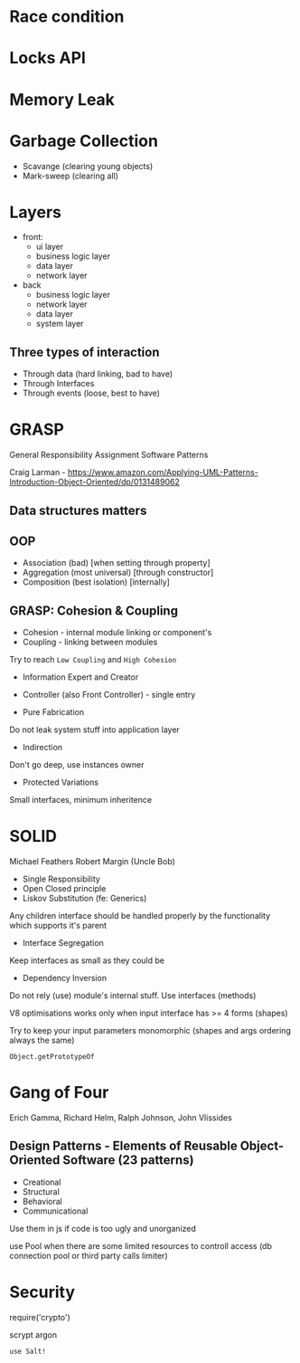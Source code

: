 # Race condition

# Locks API

# Memory Leak

# Garbage Collection
 - Scavange (clearing young objects)
 - Mark-sweep (clearing all)

# Layers
  * front:
    - ui layer
    - business logic layer
    - data layer
    - network layer
  * back
    - business logic layer
    - network layer
    - data layer
    - system layer

## Three types of interaction
- Through data (hard linking, bad to have)
- Through Interfaces
- Through events (loose, best to have)

# GRASP
General Responsibility Assignment Software Patterns

Craig Larman - https://www.amazon.com/Applying-UML-Patterns-Introduction-Object-Oriented/dp/0131489062

## Data structures matters

## OOP
- Association (bad) [when setting through property]
- Aggregation (most universal) [through constructor]
- Composition (best isolation) [internally]

## GRASP: Cohesion & Coupling
- Cohesion - internal module linking or component's
- Coupling - linking between modules

Try to reach `Low Coupling` and `High Cohesion`

- Information Expert and Creator

- Controller (also Front Controller) - single entry

- Pure Fabrication

Do not leak system stuff into application layer

- Indirection

Don't go deep, use instances owner

- Protected Variations

Small interfaces, minimum inheritence

# SOLID
Michael Feathers
Robert Margin (Uncle Bob)

- Single Responsibility
- Open Closed principle
- Liskov Substitution (fe: Generics)

Any children interface should be handled properly by the functionality which supports it's parent

- Interface Segregation

Keep interfaces as small as they could be

- Dependency Inversion

Do not rely (use) module's internal stuff. Use interfaces (methods)

V8 optimisations works only when input interface has >= 4 forms (shapes)

Try to keep your input parameters monomorphic (shapes and args ordering always the same)

`Object.getPrototypeOf`

# Gang of Four
Erich Gamma, Richard Helm, Ralph Johnson, John Vlissides
## Design Patterns - Elements of Reusable Object-Oriented Software (23 patterns)

- Creational
- Structural
- Behavioral
- Communicational

Use them in js if code is too ugly and unorganized

use Pool when there are some limited resources to controll access (db connection pool or third party calls limiter)

# Security
require('crypto')

scrypt
argon

`use Salt!`
